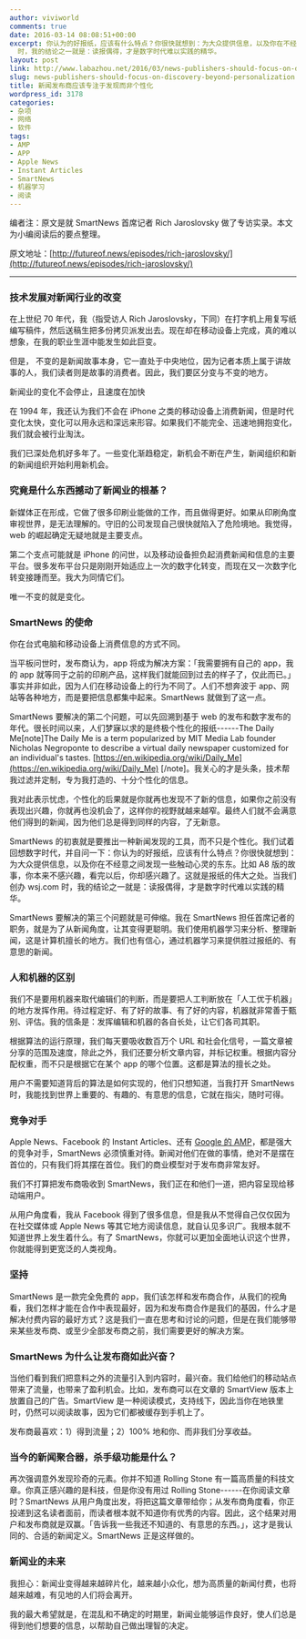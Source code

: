 ```yaml
---
author: viviworld
comments: true
date: 2016-03-14 08:08:51+00:00
excerpt: 你认为的好报纸，应该有什么特点？你很快就想到：为大众提供信息，以及你在不经意之间发现一些触动心灵的东东。这就是报纸的伟大之处。当我们创办 wsj.com
  时，我的结论之一就是：读报偶得，才是数字时代难以实践的精华。
layout: post
link: http://www.labazhou.net/2016/03/news-publishers-should-focus-on-discovery-beyond-personalization/
slug: news-publishers-should-focus-on-discovery-beyond-personalization
title: 新闻发布商应该专注于发现而非个性化
wordpress_id: 3178
categories:
- 杂项
- 网络
- 软件
tags:
- AMP
- APP
- Apple News
- Instant Articles
- SmartNews
- 机器学习
- 阅读
---
```


编者注：原文是就 SmartNews 首席记者 Rich Jaroslovsky 做了专访实录。本文为小编阅读后的要点整理。

原文地址：[http://futureof.news/episodes/rich-jaroslovsky/](http://futureof.news/episodes/rich-jaroslovsky/)



* * *





### 技术发展对新闻行业的改变


在上世纪 70 年代，我（指受访人 Rich Jaroslovsky，下同）在打字机上用复写纸编写稿件，然后送稿生把多份拷贝派发出去。现在却在移动设备上完成，真的难以想象，在我的职业生涯中能发生如此巨变。

但是， 不变的是新闻故事本身，它一直处于中央地位，因为记者本质上属于讲故事的人，我们读者则是故事的消费者。因此，我们要区分变与不变的地方。

新闻业的变化不会停止，且速度在加快

在 1994 年，我还认为我们不会在 iPhone 之类的移动设备上消费新闻，但是时代变化太快，变化可以用永远和深远来形容。如果我们不能完全、迅速地拥抱变化，我们就会被行业淘汰。

我们已深处危机好多年了。一些变化渐趋稳定，新机会不断在产生，新闻组织和新的新闻组织开始利用新机会。


### 究竟是什么东西撼动了新闻业的根基？


新媒体正在形成，它做了很多印刷业能做的工作，而且做得更好。如果从印刷角度审视世界，是无法理解的。守旧的公司发现自己很快就陷入了危险境地。我觉得，web 的崛起确定无疑地就是主要支点。

第二个支点可能就是 iPhone 的问世，以及移动设备担负起消费新闻和信息的主要平台。很多发布平台只是刚刚开始适应上一次的数字化转变，而现在又一次数字化转变接踵而至。我大为同情它们。

唯一不变的就是变化。


### SmartNews 的使命


你在台式电脑和移动设备上消费信息的方式不同。

当平板问世时，发布商认为，app 将成为解决方案：「我需要拥有自己的 app，我的 app 就等同于之前的印刷产品，这样我们就能回到过去的样子了，仅此而已。」事实并非如此，因为人们在移动设备上的行为不同了。人们不想奔波于 app、网站等各种地方，而是要把信息都集中起来。SmartNews 就做到了这一点。

SmartNews 要解决的第二个问题，可以先回溯到基于 web 的发布和数字发布的年代。很长时间以来，人们梦寐以求的是终极个性化的报纸------The Daily Me[note]The Daily Me is a term popularized by MIT Media Lab founder Nicholas Negroponte to describe a virtual daily newspaper customized for an individual's tastes. [https://en.wikipedia.org/wiki/Daily_Me](https://en.wikipedia.org/wiki/Daily_Me) [/note]。我关心的才是头条，技术帮我过滤并定制，专为我打造的、十分个性化的信息。

我对此表示忧虑，个性化的后果就是你就再也发现不了新的信息，如果你之前没有表现出兴趣，你就再也没机会了，这样你的视野就越来越窄。最终人们就不会满意他们得到的新闻，因为他们总是得到同样的内容，了无新意。

SmartNews 的初衷就是要推出一种新闻发现的工具，而不只是个性化。我们试着回想数字时代，并自问一下：你认为的好报纸，应该有什么特点？你很快就想到：为大众提供信息，以及你在不经意之间发现一些触动心灵的东东。比如 A8 版的故事，你本来不感兴趣，看完以后，你却感兴趣了。这就是报纸的伟大之处。当我们创办 wsj.com 时，我的结论之一就是：读报偶得，才是数字时代难以实践的精华。

SmartNews 要解决的第三个问题就是可伸缩。我在 SmartNews 担任首席记者的职务，就是为了从新闻角度，让其变得更聪明。我们使用机器学习来分析、整理新闻，这是计算机擅长的地方。我们也有信心，通过机器学习来提供胜过报纸的、有意思的新闻。


### 人和机器的区别


我们不是要用机器来取代编辑们的判断，而是要把人工判断放在「人工优于机器」的地方发挥作用。待过程定好、有了好的故事、有了好的内容，机器就非常善于甄别、评估。我的信条是：发挥编辑和机器的各自长处，让它们各司其职。

根据算法的运行原理，我们每天要吸收数百万个 URL 和社会化信号，一篇文章被分享的范围及速度，除此之外，我们还要分析文章内容，并标记权重。根据内容分配权重，而不只是根据它在某个 app 的哪个位置。这都是算法的擅长之处。

用户不需要知道背后的算法是如何实现的，他们只想知道，当我打开 SmartNews 时，我能找到世界上重要的、有趣的、有意思的信息，它就在指尖，随时可得。


### 竞争对手


Apple News、Facebook 的 Instant Articles、还有 [Google 的 AMP](http://www.labazhou.net/2016/03/google-is-going-to-speed-up-the-web-is-this-good/)，都是强大的竞争对手，SmartNews 必须慎重对待。新闻对他们在做的事情，绝对不是摆在首位的，只有我们将其摆在首位。我们的商业模型对于发布商非常友好。

我们不打算把发布商吸收到 SmartNews，我们正在和他们一道，把内容呈现给移动端用户。

从用户角度看，我从 Facebook 得到了很多信息，但是我从不觉得自己仅仅因为在社交媒体或 Apple News 等其它地方阅读信息，就自认见多识广。我根本就不知道世界上发生着什么。有了 SmartNews，你就可以更加全面地认识这个世界，你就能得到更宽泛的人类视角。


### 坚持


SmartNews 是一款完全免费的 app，我们该怎样和发布商合作，从我们的视角看，我们怎样才能在合作中表现最好，因为和发布商合作是我们的基因，什么才是解决付费内容的最好方式？这是我们一直在思考和讨论的问题，但是在我们能够带来某些发布商、或至少全部发布商之前，我们需要更好的解决方案。


### SmartNews 为什么让发布商如此兴奋？


当他们看到我们把意料之外的流量引入到内容时，最兴奋。我们给他们的移动站点带来了流量，也带来了盈利机会。比如，发布商可以在文章的 SmartView 版本上放置自己的广告。SmartView 是一种阅读模式，支持线下，因此当你在地铁里时，仍然可以阅读故事，因为它们都被缓存到手机上了。

发布商最喜欢：1）得到流量；2）100% 地和你、而非我们分享收益。


### 当今的新闻聚合器，杀手级功能是什么？


再次强调意外发现珍奇的元素。你并不知道 Rolling Stone 有一篇高质量的科技文章。你真正感兴趣的是科技，但是你没有用过 Rolling Stone------在你阅读文章时？SmartNews 从用户角度出发，将把这篇文章带给你；从发布商角度看，你正投递到这名读者面前，而读者根本就不知道你有优秀的内容。因此，这个结果对用户和发布商就是双赢。「告诉我一些我还不知道的、有意思的东西。」，这才是我认同的、合适的新闻定义。SmartNews 正是这样做的。


### 新闻业的未来


我担心：新闻业变得越来越碎片化，越来越小众化，想为高质量的新闻付费，也将越来越难，有见地的人们将会离开。

我的最大希望就是，在混乱和不确定的时期里，新闻业能够运作良好，使人们总是得到他们想要的信息，以帮助自己做出理智的决定。
